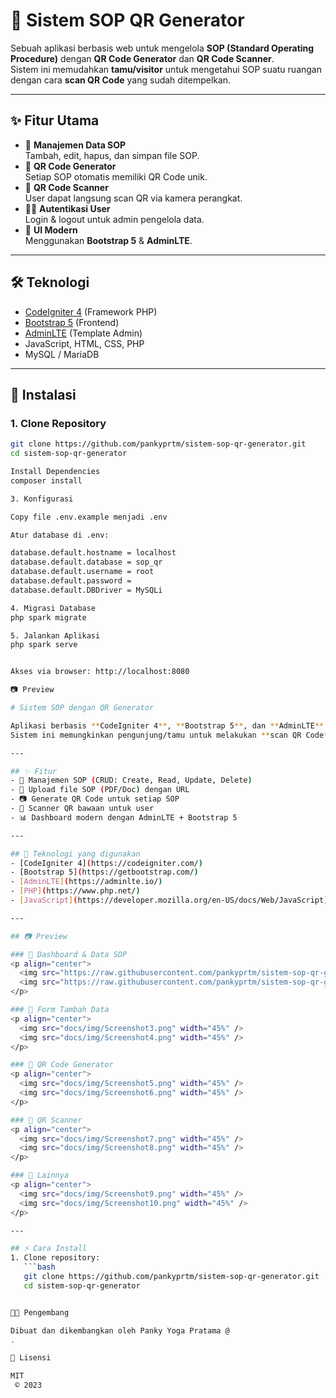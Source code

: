 # 📌 Sistem SOP QR Generator

Sebuah aplikasi berbasis web untuk mengelola **SOP (Standard Operating Procedure)** dengan **QR Code Generator** dan **QR Code Scanner**.  
Sistem ini memudahkan **tamu/visitor** untuk mengetahui SOP suatu ruangan dengan cara **scan QR Code** yang sudah ditempelkan.

---

## ✨ Fitur Utama
- 📄 **Manajemen Data SOP**  
  Tambah, edit, hapus, dan simpan file SOP.
- 🔗 **QR Code Generator**  
  Setiap SOP otomatis memiliki QR Code unik.
- 📱 **QR Code Scanner**  
  User dapat langsung scan QR via kamera perangkat.
- 👨‍💻 **Autentikasi User**  
  Login & logout untuk admin pengelola data.
- 🎨 **UI Modern**  
  Menggunakan **Bootstrap 5** & **AdminLTE**.

---

## 🛠️ Teknologi
- [CodeIgniter 4](https://codeigniter.com/) (Framework PHP)
- [Bootstrap 5](https://getbootstrap.com/) (Frontend)
- [AdminLTE](https://adminlte.io/) (Template Admin)
- JavaScript, HTML, CSS, PHP
- MySQL / MariaDB

---

## 🚀 Instalasi

### 1. Clone Repository
```bash
git clone https://github.com/pankyprtm/sistem-sop-qr-generator.git
cd sistem-sop-qr-generator

Install Dependencies
composer install

3. Konfigurasi

Copy file .env.example menjadi .env

Atur database di .env:

database.default.hostname = localhost
database.default.database = sop_qr
database.default.username = root
database.default.password =
database.default.DBDriver = MySQLi

4. Migrasi Database
php spark migrate

5. Jalankan Aplikasi
php spark serve


Akses via browser: http://localhost:8080

📷 Preview

# Sistem SOP dengan QR Generator

Aplikasi berbasis **CodeIgniter 4**, **Bootstrap 5**, dan **AdminLTE** yang digunakan untuk mengelola SOP (Standard Operating Procedure) setiap ruangan/departemen.  
Sistem ini memungkinkan pengunjung/tamu untuk melakukan **scan QR Code** agar dapat langsung melihat SOP yang berlaku.

---

## ✨ Fitur
- 🔐 Manajemen SOP (CRUD: Create, Read, Update, Delete)  
- 📄 Upload file SOP (PDF/Doc) dengan URL  
- 📷 Generate QR Code untuk setiap SOP  
- 📱 Scanner QR bawaan untuk user  
- 📊 Dashboard modern dengan AdminLTE + Bootstrap 5  

---

## 🚀 Teknologi yang digunakan
- [CodeIgniter 4](https://codeigniter.com/)  
- [Bootstrap 5](https://getbootstrap.com/)  
- [AdminLTE](https://adminlte.io/)  
- [PHP](https://www.php.net/)  
- [JavaScript](https://developer.mozilla.org/en-US/docs/Web/JavaScript)  

---

## 📷 Preview

### 🔹 Dashboard & Data SOP
<p align="center">
  <img src="https://raw.githubusercontent.com/pankyprtm/sistem-sop-qr-generator/main/docs/img/Screenshot1.png" width="45%" />
  <img src="https://raw.githubusercontent.com/pankyprtm/sistem-sop-qr-generator/main/docs/img/Screenshot2.png" width="45%" />
</p>

### 🔹 Form Tambah Data
<p align="center">
  <img src="docs/img/Screenshot3.png" width="45%" />
  <img src="docs/img/Screenshot4.png" width="45%" />
</p>

### 🔹 QR Code Generator
<p align="center">
  <img src="docs/img/Screenshot5.png" width="45%" />
  <img src="docs/img/Screenshot6.png" width="45%" />
</p>

### 🔹 QR Scanner
<p align="center">
  <img src="docs/img/Screenshot7.png" width="45%" />
  <img src="docs/img/Screenshot8.png" width="45%" />
</p>

### 🔹 Lainnya
<p align="center">
  <img src="docs/img/Screenshot9.png" width="45%" />
  <img src="docs/img/Screenshot10.png" width="45%" />
</p>

---

## ⚡ Cara Install
1. Clone repository:
   ```bash
   git clone https://github.com/pankyprtm/sistem-sop-qr-generator.git
   cd sistem-sop-qr-generator


👨‍💻 Pengembang

Dibuat dan dikembangkan oleh Panky Yoga Pratama @
.

📜 Lisensi

MIT
 © 2023
